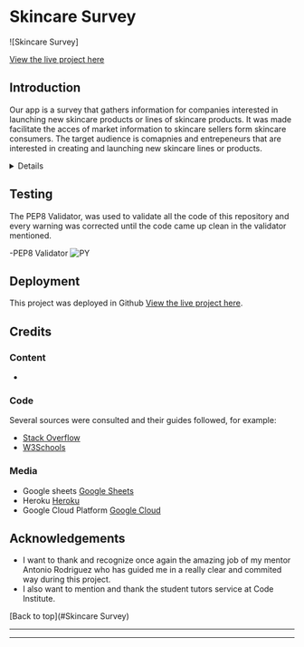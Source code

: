 # Skincare Survey


![Skincare Survey]

[View the live project here](https://lukyhet.github.io/Project_three/)

## Introduction

Our app is a survey that gathers information for companies interested in launching new skincare products or lines of skincare products. It was made facilitate the acces of market information to skincare sellers form skincare consumers. The target audience is comapnies and entrepeneurs that are interested in creating and launching new skincare lines or products.

<details>


Skincare Survey app is a tool created for comercial purposes. It has ten different questions about the skincare habits and preferences of a target skincare consumer group

This Trivia was made as the second milestone project to achieve the Diploma in Software Development at the Code Institute. 

The purpose of this project is the application of a survey that gathers information and gives results obtained through 10 questions about skincare preferences and habits. The main goal is to build an app/back end site that responds to the users' actions, allowing the user to analize the data and use it for their comercial goals.


## UX
###  User Demographic
The user for this website is: 

- Companies or etrepeneurs that want to create and sell new skincare products to young and adult skincare consumers. The consumers are people who has a skincare concern and who are interested in purchasing new skincare products to tackle their skincare problems. 


#### User Goals

- To apply a survey/research aimed to gather information in order tht will help the client/user to define what skincare product would be best to create and sell according to the preferences of the potential consumers. 
- Have an efficient and concise instrument (survey) to apply.
- Have clear results and data to work with.


## Features 

This is a back end application made using python. 

The app that displays ten different questions about skincare habits and preferences, some of them offer answer options and others are simple yes or no questions. The client/user can use the app both for applying the survey meaning collecting the data, and producing the results. The app can both read the information from the base google sheets skincare_survey document and write on it, updating it form the app.

The app has some questions that offer several options of answers, in the case of a tie the app can report it in the results, showing for example the two or three most prefered skincare products.


#### Wireframes
  

- This project is a back end app and it does not involve aesthetic design, the blueprints of the project or initial work was done by creating the questions and answer options that would collect the specific data to offer valuable results for clients interested in launching a successful new skincare product.


## Debugging

Some of the problems detected by gitpod have to do with non fatal errors like long lines of code that are related to the lenght of the questions and answer options.

A bug related to printing a result in case of a tie instead of a blanck space was detected and fixed by including lines of code that would print if the options are equal in value (==) and stil mayor than other options (>=).

`if (acids_list_len == serum_list_len) and (acids_list_len == moisturizer_list_len):
        print('All products sold equally')
    else:
        print('Most selling product is %s' % most_common)`

Other kind of bugs that was about defining functions. It was necessary to double check on the correct definition of functions.

The last bug that appeared was related to the deployment of the app in Heroku, there was an incompatibility between versions of the packagest installes at the requirements.txt file. The solution was to run the command:

`pip3 freeze > requirements.txt`


### Features to Implement in the future

- **Recommendations**

- We would like to include an option in the app that would process the results and come with recommended options for skincare products.
     

## Main Languages Used

- [HTML5](https://en.wikipedia.org/wiki/HTML5 "Link to HTML Wikipedia") provided by the CI template for this project.
- [JS](https://en.wikipedia.org/wiki/JavaScript "Link to JS Wikipedia") provided by the CI template for this project.
- [PY](https://en.wikipedia.org/wiki/Python_(programming_language) "Link to PY Wikipedia")


### Frameworks, Libraries & Programs Used

- [GitPod](https://gitpod.io/ "Link to GitPod homepage")
     - GitPod was as workspace for writing code,
- [GitHub](https://github.com/ "Link to GitHub")
     - GitHub is being used to store this repository.



</details>


## Testing


The PEP8 Validator, was used to validate all the code of this repository and every warning was corrected until the code came up clean in the validator mentioned.

-PEP8 Validator ![PY](http://pep8online.com/checkresult)



## Deployment

This project was deployed in Github [View the live project here](https://lukyhet.github.io/Repository-Two/).

    
## Credits 

### Content

- 

### Code 

Several sources were consulted and their guides followed, for example:

- [Stack Overflow](https://stackoverflow.com/ "Link to Stack Overflow page")
- [W3Schools](https://www.w3schools.com/ "Link to W3Schools page") 

### Media

- Google sheets [Google Sheets](https://docs.google.com/spreadsheets/u/0/ "Link to Google Sheets") 
- Heroku [Heroku](https://id.heroku.com/login "Link to Heroku")
- Google Cloud Platform [Google Cloud](https://console.cloud.google.com/home/dashboard?project=skincaresurvey "Link to Google Cloud Platform")


## Acknowledgements

- I want to thank and recognize once again the amazing job of my mentor Antonio Rodriguez who has guided me in a really clear and commited way during this project. 
- I also want to mention and thank the student tutors service at Code Institute.


[Back to top](#Skincare Survey)

***



-----